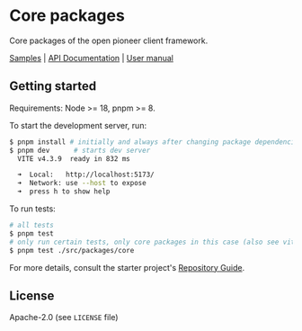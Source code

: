 # Core packages

Core packages of the open pioneer client framework.

[Samples](https://open-pioneer.github.io/trails-demo/core-packages/) | [API Documentation](https://open-pioneer.github.io/trails-demo/core-packages/docs/) | [User manual](https://github.com/open-pioneer/trails-starter/tree/main/docs)

## Getting started

Requirements: Node >= 18, pnpm >= 8.

To start the development server, run:

```bash
$ pnpm install # initially and always after changing package dependencies
$ pnpm dev      # starts dev server
  VITE v4.3.9  ready in 832 ms

  ➜  Local:   http://localhost:5173/
  ➜  Network: use --host to expose
  ➜  press h to show help
```

To run tests:

```bash
# all tests
$ pnpm test
# only run certain tests, only core packages in this case (also see vitest docs)
$ pnpm test ./src/packages/core
```

For more details, consult the starter project's [Repository Guide](https://github.com/open-pioneer/trails-starter/blob/main/docs/RepositoryGuide.md).

## License

Apache-2.0 (see `LICENSE` file)
